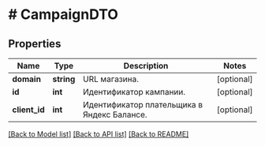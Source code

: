 # # CampaignDTO

## Properties

Name | Type | Description | Notes
------------ | ------------- | ------------- | -------------
**domain** | **string** | URL магазина. | [optional]
**id** | **int** | Идентификатор кампании. | [optional]
**client_id** | **int** | Идентификатор плательщика в Яндекс Балансе. | [optional]

[[Back to Model list]](../../README.md#models) [[Back to API list]](../../README.md#endpoints) [[Back to README]](../../README.md)
